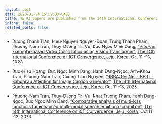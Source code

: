 ```yaml
---
layout: post
date: 2023-01-24 15:59:00-0400
title: 🗞️ 03 papers are published from The 14th International Conference on ICT Convergence, Jeju, Korea, Oct 11 -13, 2023.  
inline: false
related_posts: false
---
```


- Duong Thanh Tran, Hieu-Nguyen Nguyen-Doan, Trung Thanh Pham, Phuong-Nam Tran, Thuy-Duong Thi Vu, Duc Ngoc Minh Dang, <a href="https://ieeexplore.ieee.org/document/10393505">“Vitexco: Exemplar-based Video Colorization using Vision Transformer”</a>, [The 14th International Conference on ICT Convergence, Jeju, Korea](https://ictc.org/), Oct 11 -13, 2023  

- Duc-Hieu Hoang, Duc Ngoc Minh Dang, Hanh Dang-Ngoc, Anh-Khoa Tran, Phuong-Nam Tran, Cuong Tuan Nguyen, <a href="https://ieeexplore.ieee.org/document/10392928">“RBBA: ResNet - BERT - Bahdanau Attention for Image Caption Generator”</a>, [The 14th International Conference on ICT Convergence, Jeju, Korea](https://ictc.org/), Oct 11 -13, 2023  

- Phuong-Nam Tran, Thuy-Duong Thi Vu, Nhat Truong Pham, Hanh Dang-Ngoc, Duc Ngoc Minh Dang, <a href="https://ieeexplore.ieee.org/document/10392496">“Comparative analysis of multi-loss functions for enhanced multi-modal speech emotion recognition”</a>, [The 14th International Conference on ICT Convergence, Jeju, Korea](https://ictc.org/), Oct 11 -13, 2023  